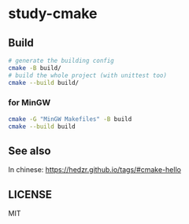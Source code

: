 # study-cmake

## Build

```bash
# generate the building config
cmake -B build/
# build the whole project (with unittest too)
cmake --build build/
```

### for MinGW

```bash
cmake -G "MinGW Makefiles" -B build
cmake --build build
```


## See also

In chinese: https://hedzr.github.io/tags/#cmake-hello

## LICENSE

MIT
